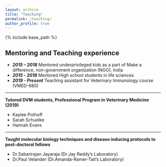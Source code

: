 ```yaml
---
layout: archive
title: "Teaching"
permalink: /teaching/
author_profile: true
---
```


{% include base_path %}

**Mentoring and Teaching experience**
---
* ***2015 – 2018***       Mentored underprivileged kids as a part of Make a difference, non-government organization (NGO), India        
* ***2015 - 2018***       Mentored High school students in life sciences                                                             
* ***2019 - Present***    Teaching assistant for Veterinary Immunology course (VMED-680)

---
**Tutored DVM students, Professional Program in Veterinary Medicine (2019)**
* Kaylee Pothoff
* Sarah Schuelke
* Hannah Evans

---
**Taught molecular biology techniques and disease inducing protocols to post-doctoral fellows**
* Dr.Sabarirajan Jayaraja (Dr.Jay Reddy’s Laboratory)
* Dr.Paul Velander (Dr.Amanda-Ramer-Tait’s Laboratory)
